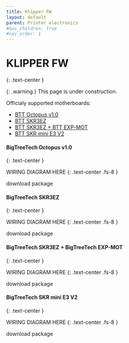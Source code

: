 ```yaml
---
title: Klipper FW
layout: default
parent: Printer electronics
#has_children: true
#nav_order: 1
---
```

# KLIPPER FW
{: .text-center }

{: .warning }
This page is under construction.

Officialy supported motherboards:
- [BTT Octopus v1.0]
- [BTT SKR3EZ]
- [BTT SKR3EZ + BTT EXP-MOT]
- [BTT SKR mini E3 V2]

#### BigTreeTech Octopus v1.0
{: .text-center }

WIRING DIAGRAM HERE
{: .text-center .fs-8 }

download package

#### BigTreeTech SKR3EZ
{: .text-center }

WIRING DIAGRAM HERE
{: .text-center .fs-8 }

download package

#### BigTreeTech SKR3EZ + BigTreeTech EXP-MOT
{: .text-center }

WIRING DIAGRAM HERE
{: .text-center .fs-8 }

download package

#### BigTreeTech SKR mini E3 V2
{: .text-center }

WIRING DIAGRAM HERE
{: .text-center .fs-8 }

download package

[BTT Octopus v1.0]: https://rh3d.xyz/klipper.html#bigtreetech-octopus-v10
[BTT SKR3EZ]: https://rh3d.xyz/klipper.html#bigtreetech-skr3ez
[BTT SKR3EZ + BTT EXP-MOT]: https://rh3d.xyz/klipper.html#bigtreetech-skr3ez--bigtreetech-exp-mot
[BTT SKR mini E3 V2]: https://rh3d.xyz/klipper.html#bigtreetech-skr-mini-e3-v2
